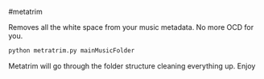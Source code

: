 #metatrim

Removes all the white space from your music metadata. No more OCD for you.

```python
python metratrim.py mainMusicFolder
```

Metatrim will go through the folder structure cleaning everything up. Enjoy